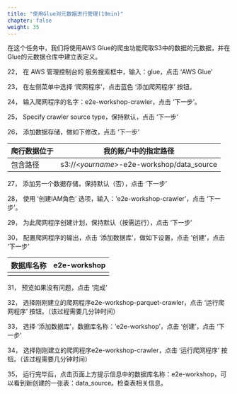 ```yaml
---
title: "使用Glue对元数据进行管理(10min)"
chapter: false
weight: 35
---
```


在这个任务中，我们将使用AWS Glue的爬虫功能爬取S3中的数据的元数据，并在Glue的元数据仓库中建立表定义。

22， 在 AWS 管理控制台的 服务搜索框中，输入：glue，点击 ‘AWS Glue’

23， 在左侧菜单中选择 ‘爬网程序’，点击蓝色 ‘添加爬网程序’ 按钮。

24， 输入爬网程序的名字：e2e-workshop-crawler，点击 ‘下一步’。

25， Specify crawler source type，保持默认，点击 ‘下一步’

26， 添加数据存储，做如下修改，点击 ‘下一步’

| 爬行数据位于 | 我的账户中的指定路径                       |
| ------------ | ------------------------------------------ |
| 包含路径     | s3://<*yourname*>-e2e-workshop/data_source |

27， 添加另一个数据存储，保持默认（否），点击 ‘下一步’

28， 使用 ‘创建IAM角色’ 选项，输入：’e2e-workshop-crawler’，点击 ‘下一步’。

29， 为此爬网程序创建计划，保持默认（按需运行），点击 ‘下一步’

30， 配置爬网程序的输出，点击 ‘添加数据库’，做如下设置，点击 ’创建’，点击 ‘下一步’

| 数据库名称 | e2e-workshop |
| ---------- | ------------ |
|            |              |

31，    预览如果没有问题，点击 ‘完成’

32，    选择刚刚建立的爬网程序e2e-workshop-parquet-crawler，点击 ‘运行爬网程序’ 按钮。（该过程需要几分钟时间）  

33，    选择 ‘添加数据库’，数据库名称：’e2e-workshop’，点击 ‘创建’，点击 ‘下一步’

34，    选择刚刚建立的爬网程序e2e-workshop-crawler，点击 ‘运行爬网程序’ 按钮。（该过程需要几分钟时间）

35，    运行完毕后，点击页面上方提示信息中的数据库名称：e2e-workshop，可以看到新创建的一张表：data_source。检查表相关信息。
